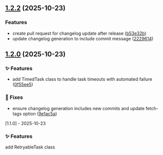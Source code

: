 ## [1.2.2](https://github.com/peremunoz/async-pooler/compare/v1.2.1...v1.2.2) (2025-10-23)

### Features

* create pull request for changelog update after release ([b53e32b](https://github.com/peremunoz/async-pooler/commit/b53e32b67642b097b6edebeb22ee945e33890cb9))
* update changelog generation to include commit message ([2229614](https://github.com/peremunoz/async-pooler/commit/2229614b9a320ee84ed75e329dcaefb1c79a79e8))
## [1.2.0](https://github.com/peremunoz/async-pooler/compare/v1.1.2...v1.2.0) (2025-10-23)

### ✨ Features

* add TimedTask class to handle task timeouts with automated failure ([0f55ee5](https://github.com/peremunoz/async-pooler/commit/0f55ee5647c9a9bee6803ac8f8bae35d090d20bd))

### 🐞 Fixes

* ensure changelog generation includes new commits and update fetch-tags option ([9e1ac5a](https://github.com/peremunoz/async-pooler/commit/9e1ac5aedf25400b55c954981e326355b6e79a30))

[1.1.0] - 2025-10-23
### ✨ Features
add RetryableTask class